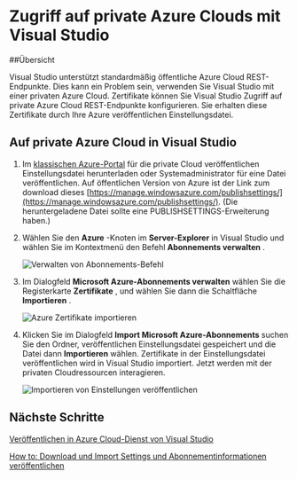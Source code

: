 <properties 
   pageTitle="Zugriff auf private Azure Clouds mit Visual Studio | Microsoft Azure"
   description="Erfahren Sie, wie private Zugriff auf Cloudressourcen mithilfe von Visual Studio."
   services="visual-studio-online"
   documentationCenter="na"
   authors="TomArcher"
   manager="douge"
   editor="" />
<tags 
   ms.service="multiple"
   ms.devlang="dotnet"
   ms.topic="article"
   ms.tgt_pltfrm="na"
   ms.workload="multiple"
   ms.date="08/15/2016"
   ms.author="tarcher" />

# <a name="accessing-private-azure-clouds-with-visual-studio"></a>Zugriff auf private Azure Clouds mit Visual Studio

##<a name="overview"></a>Übersicht

Visual Studio unterstützt standardmäßig öffentliche Azure Cloud REST-Endpunkte. Dies kann ein Problem sein, verwenden Sie Visual Studio mit einer privaten Azure Cloud. Zertifikate können Sie Visual Studio Zugriff auf private Azure Cloud REST-Endpunkte konfigurieren. Sie erhalten diese Zertifikate durch Ihre Azure veröffentlichen Einstellungsdatei.

## <a name="to-access-a-private-azure-cloud-in-visual-studio"></a>Auf private Azure Cloud in Visual Studio

1. Im [klassischen Azure-Portal](http://go.microsoft.com/fwlink/?LinkID=213885) für die private Cloud veröffentlichen Einstellungsdatei herunterladen oder Systemadministrator für eine Datei veröffentlichen. Auf öffentlichen Version von Azure ist der Link zum download dieses [https://manage.windowsazure.com/publishsettings/](https://manage.windowsazure.com/publishsettings/). (Die heruntergeladene Datei sollte eine PUBLISHSETTINGS-Erweiterung haben.)

1. Wählen Sie den **Azure** -Knoten im **Server-Explorer** in Visual Studio und wählen Sie im Kontextmenü den Befehl **Abonnements verwalten** .

    ![Verwalten von Abonnements-Befehl](./media/vs-azure-tools-access-private-azure-clouds-with-visual-studio/IC790778.png)

1. Im Dialogfeld **Microsoft Azure-Abonnements verwalten** wählen Sie die Registerkarte **Zertifikate** , und wählen Sie dann die Schaltfläche **Importieren** .

    ![Azure Zertifikate importieren](./media/vs-azure-tools-access-private-azure-clouds-with-visual-studio/IC790779.png)

1. Klicken Sie im Dialogfeld **Import Microsoft Azure-Abonnements** suchen Sie den Ordner, veröffentlichen Einstellungsdatei gespeichert und die Datei dann **Importieren** wählen. Zertifikate in der Einstellungsdatei veröffentlichen wird in Visual Studio importiert. Jetzt werden mit der privaten Cloudressourcen interagieren.

    ![Importieren von Einstellungen veröffentlichen](./media/vs-azure-tools-access-private-azure-clouds-with-visual-studio/IC790780.png)

## <a name="next-steps"></a>Nächste Schritte

[Veröffentlichen in Azure Cloud-Dienst von Visual Studio](https://msdn.microsoft.com/library/azure/ee460772.aspx)

[How to: Download und Import Settings und Abonnementinformationen veröffentlichen](https://msdn.microsoft.com/library/dn385850(v=nav.70).aspx)


